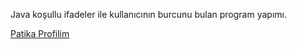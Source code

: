 
Java koşullu ifadeler ile kullanıcının burcunu bulan program yapımı. <br>

[Patika Profilim](https://app.patika.dev/Alperkinali)

